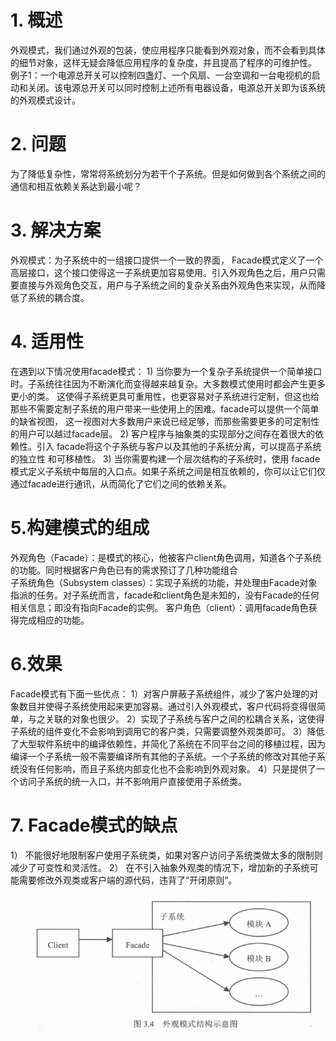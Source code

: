 # 1. 概述
外观模式，我们通过外观的包装，使应用程序只能看到外观对象，而不会看到具体的细节对象，这样无疑会降低应用程序的复杂度，并且提高了程序的可维护性。
例子1：一个电源总开关可以控制四盏灯、一个风扇、一台空调和一台电视机的启动和关闭。该电源总开关可以同时控制上述所有电器设备，电源总开关即为该系统的外观模式设计。
# 2. 问题
为了降低复杂性，常常将系统划分为若干个子系统。但是如何做到各个系统之间的通信和相互依赖关系达到最小呢？
# 3. 解决方案
外观模式：为子系统中的一组接口提供一个一致的界面， Facade模式定义了一个高层接口，这个接口使得这一子系统更加容易使用。引入外观角色之后，用户只需要直接与外观角色交互，用户与子系统之间的复杂关系由外观角色来实现，从而降低了系统的耦合度。
# 4. 适用性
在遇到以下情况使用facade模式：
    1) 当你要为一个复杂子系统提供一个简单接口时。子系统往往因为不断演化而变得越来越复杂。大多数模式使用时都会产生更多更小的类。
    这使得子系统更具可重用性，也更容易对子系统进行定制，但这也给那些不需要定制子系统的用户带来一些使用上的困难。facade可以提供一个简单的缺省视图，
    这一视图对大多数用户来说已经足够，而那些需要更多的可定制性的用户可以越过facade层。
    2) 客户程序与抽象类的实现部分之间存在着很大的依赖性。引入 facade将这个子系统与客户以及其他的子系统分离，可以提高子系统的独立性 和可移植性。
    3) 当你需要构建一个层次结构的子系统时，使用 facade模式定义子系统中每层的入口点。如果子系统之间是相互依赖的，你可以让它们仅通过facade进行通讯，从而简化了它们之间的依赖关系。

# 5.构建模式的组成

外观角色（Facade）：是模式的核心，他被客户client角色调用，知道各个子系统的功能。同时根据客户角色已有的需求预订了几种功能组合\
子系统角色（Subsystem classes）：实现子系统的功能，并处理由Facade对象指派的任务。对子系统而言，facade和client角色是未知的，没有Facade的任何相关信息；即没有指向Facade的实例。
客户角色（client）：调用facade角色获得完成相应的功能。
# 6.效果
 Facade模式有下面一些优点：
1）对客户屏蔽子系统组件，减少了客户处理的对象数目并使得子系统使用起来更加容易。通过引入外观模式，客户代码将变得很简单，与之关联的对象也很少。
2）实现了子系统与客户之间的松耦合关系，这使得子系统的组件变化不会影响到调用它的客户类，只需要调整外观类即可。
3）降低了大型软件系统中的编译依赖性，并简化了系统在不同平台之间的移植过程，因为编译一个子系统一般不需要编译所有其他的子系统。一个子系统的修改对其他子系统没有任何影响，而且子系统内部变化也不会影响到外观对象。
4）只是提供了一个访问子系统的统一入口，并不影响用户直接使用子系统类。
# 7. Facade模式的缺点
1） 不能很好地限制客户使用子系统类，如果对客户访问子系统类做太多的限制则减少了可变性和灵活性。
2） 在不引入抽象外观类的情况下，增加新的子系统可能需要修改外观类或客户端的源代码，违背了“开闭原则”。

![](外观模式.png)